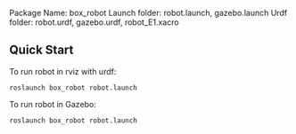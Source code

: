
Package Name: box_robot 
Launch folder: robot.launch, gazebo.launch
Urdf folder: robot.urdf, gazebo.urdf, robot_E1.xacro

## Quick Start
To run robot in rviz with urdf: 
	
	roslaunch box_robot robot.launch

To run robot in Gazebo: 
	
	roslaunch box_robot robot.launch

